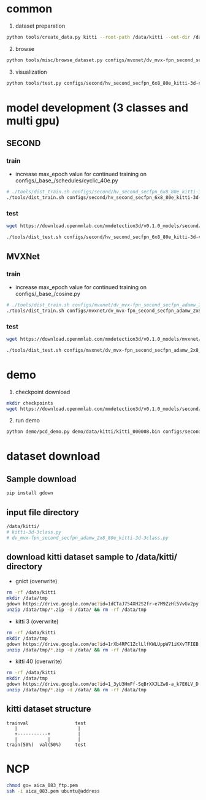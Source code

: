 # common

1. dataset preparation

```bash
python tools/create_data.py kitti --root-path /data/kitti --out-dir /data/kitti --extra-tag kitti
```

2. browse

```bash
python tools/misc/browse_dataset.py configs/mvxnet/dv_mvx-fpn_second_secfpn_adamw_2x8_80e_kitti-3d-3class.py --task multi_modality-det --output-dir /data/kitti/results/ --online
```

3. visualization

```bash
python tools/test.py configs/second/hv_second_secfpn_6x8_80e_kitti-3d-car.py checkpoints/hv_second_secfpn_6x8_80e_kitti-3d-car_20200620_230238-393f000c.pth --show --show-dir /data/kitti/show_dir/
```

# model development (3 classes and multi gpu)

## SECOND

### train

-   increase max_epoch value for continued training on configs/\_base\_/schedules/cyclic_40e.py

```bash
# ./tools/dist_train.sh configs/second/hv_second_secfpn_6x8_80e_kitti-3d-3class.py 8
./tools/dist_train.sh configs/second/hv_second_secfpn_6x8_80e_kitti-3d-3class.py 8 --resume-from work_dirs/hv_second_secfpn_6x8_80e_kitti-3d-3class/latest.pth
```

### test

```bash
wget https://download.openmmlab.com/mmdetection3d/v0.1.0_models/second/hv_second_secfpn_6x8_80e_kitti-3d-3class/hv_second_secfpn_6x8_80e_kitti-3d-3class_20200620_230238-9208083a.pth -P ./checkpoints/
```

```bash
./tools/dist_test.sh configs/second/hv_second_secfpn_6x8_80e_kitti-3d-car.py checkpoints/hv_second_secfpn_6x8_80e_kitti-3d-car_20200620_230238-393f000c.pth 8 --eval mAP
```

## MVXNet

### train

-   increase max_epoch value for continued training on configs/\_base\_/cosine.py

```bash
# ./tools/dist_train.sh configs/mvxnet/dv_mvx-fpn_second_secfpn_adamw_2x8_80e_kitti-3d-3class.py 8
./tools/dist_train.sh configs/mvxnet/dv_mvx-fpn_second_secfpn_adamw_2x8_80e_kitti-3d-3class.py 8 --resume-from work_dirs/dv_mvx-fpn_second_secfpn_adamw_2x8_80e_kitti-3d-3class/latest.pth
```

### test

```bash
wget https://download.openmmlab.com/mmdetection3d/v0.1.0_models/mvxnet/dv_mvx-fpn_second_secfpn_adamw_2x8_80e_kitti-3d-3class/dv_mvx-fpn_second_secfpn_adamw_2x8_80e_kitti-3d-3class_20200621_003904-10140f2d.pth -P ./checkpoints/
```

```bash
./tools/dist_test.sh configs/mvxnet/dv_mvx-fpn_second_secfpn_adamw_2x8_80e_kitti-3d-3class.py checkpoints/dv_mvx-fpn_second_secfpn_adamw_2x8_80e_kitti-3d-3class_20200621_003904-10140f2d.pth 8 --eval mAP
```

# demo

1. checkpoint download

```bash
mkdir checkpoints
wget https://download.openmmlab.com/mmdetection3d/v0.1.0_models/second/hv_second_secfpn_6x8_80e_kitti-3d-car/hv_second_secfpn_6x8_80e_kitti-3d-car_20200620_230238-393f000c.pth -P ./checkpoints/
```

2. run demo

```bash
python demo/pcd_demo.py demo/data/kitti/kitti_000008.bin configs/second/hv_second_secfpn_6x8_80e_kitti-3d-car.py checkpoints/hv_second_secfpn_6x8_80e_kitti-3d-car_20200620_230238-393f000c.pth --show
```

# dataset download

## Sample download

```bash
pip install gdown
```

## input file directory

```bash
/data/kitti/
# kitti-3d-3class.py
# dv_mvx-fpn_second_secfpn_adamw_2x8_80e_kitti-3d-3class.py
```

## download kitti dataset sample to **/data**/kitti/ directory

-   gnict (overwrite)

```bash
rm -rf /data/kitti
mkdir /data/tmp
gdown https://drive.google.com/uc?id=1dCTaJ754XH2S2fr-e7M9ZzHl5VvGv2py -O /data/tmp/kitti.zip
unzip /data/tmp/*.zip -d /data/ && rm -rf /data/tmp
```

-   kitti 3 (overwrite)

```bash
rm -rf /data/kitti
mkdir /data/tmp
gdown https://drive.google.com/uc?id=1rXb4RPC1ZclLlfKWLUppW71iKXvTFIEB -O /data/tmp/kitti.zip
unzip /data/tmp/*.zip -d /data/ && rm -rf /data/tmp
```

-   kitti 40 (overwrite)

```bash
rm -rf /data/kitti
mkdir /data/tmp
gdown https://drive.google.com/uc?id=1_3yU3HmFf-SqBrXXJLZw8-a_k7E6LV_D -O /data/tmp/kitti.zip
unzip /data/tmp/*.zip -d /data/ && rm -rf /data/tmp
```

## kitti dataset structure

```
trainval                 test
   |                      |
   +-----------+          |
   |           |          |
train(50%)  val(50%)     test
```

# NCP

```bash
chmod go= aica_083_ftp.pem
ssh -i aica_083.pem ubuntu@address
```
